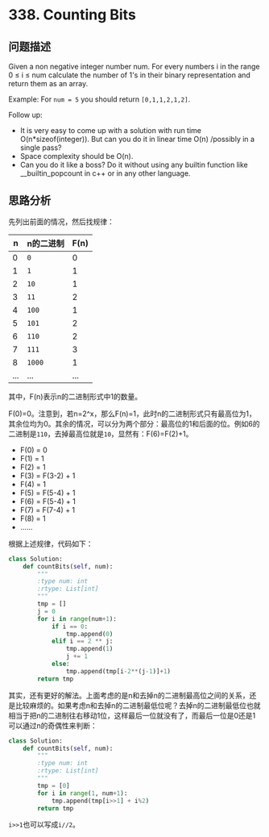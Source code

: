 # 338. Counting Bits

## 问题描述

Given a non negative integer number num. For every numbers i in the range 0 ≤ i ≤ num calculate the number of 1's in their binary representation and return them as an array.

Example:
For `num = 5` you should return `[0,1,1,2,1,2]`.

Follow up:

- It is very easy to come up with a solution with run time O(n*sizeof(integer)). But can you do it in linear time O(n) /possibly in a single pass?
- Space complexity should be O(n).
- Can you do it like a boss? Do it without using any builtin function like __builtin_popcount in c++ or in any other language.

## 思路分析

先列出前面的情况，然后找规律：

|n|n的二进制|F(n)|
|---|---|---|
|0|`0`|0|
|1|`1`|1|
|2|`10`|1|
|3|`11`|2|
|4|`100`|1|
|5|`101`|2|
|6|`110`|2|
|7|`111`|3|
|8|`1000`|1|
|...|...|...|

其中，F(n)表示n的二进制形式中1的数量。

F(0)=0。注意到，若n=2^x，那么F(n)=1，此时n的二进制形式只有最高位为1，其余位均为0。其余的情况，可以分为两个部分：最高位的1和后面的位。例如6的二进制是`110`，去掉最高位就是`10`，显然有：F(6)=F(2)+1。

- F(0) = 0
- F(1) = 1
- F(2) = 1
- F(3) = F(3-2) + 1
- F(4) = 1
- F(5) = F(5-4) + 1
- F(6) = F(5-4) + 1
- F(7) = F(7-4) + 1
- F(8) = 1
- ......

根据上述规律，代码如下：

``` Python
class Solution:
    def countBits(self, num):
        """
        :type num: int
        :rtype: List[int]
        """
        tmp = []
        j = 0
        for i in range(num+1):
            if i == 0:
                tmp.append(0)
            elif i == 2 ** j:
                tmp.append(1)
                j += 1
            else:
                tmp.append(tmp[i-2**(j-1)]+1)
        return tmp
```

其实，还有更好的解法。上面考虑的是n和去掉n的二进制最高位之间的关系，还是比较麻烦的。如果考虑n和去掉n的二进制最低位呢？去掉n的二进制最低位也就相当于把n的二进制往右移动1位，这样最后一位就没有了，而最后一位是0还是1可以通过n的奇偶性来判断：

``` Python
class Solution:
    def countBits(self, num):
        """
        :type num: int
        :rtype: List[int]
        """
        tmp = [0]
        for i in range(1, num+1):
            tmp.append(tmp[i>>1] + i%2)
        return tmp
```

`i>>1`也可以写成`i//2`。
